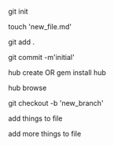git init

touch 'new_file.md'

git add .

git commit -m'initial'

hub create
OR gem install hub

hub browse



git checkout -b 'new_branch'

add things to file

add more things to file
